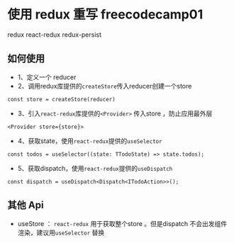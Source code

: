 # 使用 redux 重写 freecodecamp01

redux react-redux redux-persist

## 如何使用

- 1、定义一个 reducer
- 2、调用redux库提供的`createStore`传入reducer创建一个store

```
const store = createStore(reducer)
```

- 3、引入`react-redux`库提供的`<Provider>` 传入store ，防止应用最外层

```
<Provider store={store}>
```

- 4、获取state，使用`react-redux`提供的`useSelector`

```
const todos = useSelector((state: TTodoState) => state.todos);
```

- 5、获取dispatch，使用`react-redux`提供的`useDispatch`

```
const dispatch = useDispatch<Dispatch<ITodoAction>>();
```

## 其他 Api

- useStore ： `react-redux` 用于获取整个store 。但是dispatch 不会出发组件渲染，建议用`useSelector` 替换
